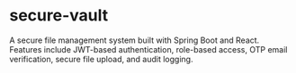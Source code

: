 # secure-vault
A secure file management system built with Spring Boot and React. Features include JWT-based authentication, role-based access, OTP email verification, secure file upload, and audit logging.
